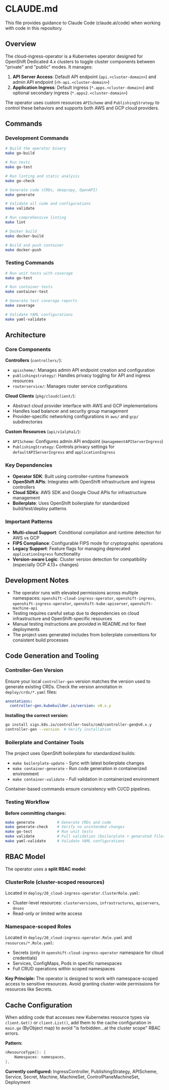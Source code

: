 # CLAUDE.md

This file provides guidance to Claude Code (claude.ai/code) when working with code in this repository.

## Overview

The cloud-ingress-operator is a Kubernetes operator designed for OpenShift Dedicated 4.x clusters to toggle cluster components between "private" and "public" modes. It manages:

1. **API Server Access**: Default API endpoint (`api.<cluster-domain>`) and admin API endpoint (`rh-api.<cluster-domain>`)
2. **Application Ingress**: Default ingress (`*.apps.<cluster-domain>`) and optional secondary ingress (`*.apps2.<cluster-domain>`)

The operator uses custom resources `APIScheme` and `PublishingStrategy` to control these behaviors and supports both AWS and GCP cloud providers.

## Commands

### Development Commands
```bash
# Build the operator binary
make go-build

# Run tests
make go-test

# Run linting and static analysis
make go-check

# Generate code (CRDs, deepcopy, OpenAPI)
make generate

# Validate all code and configurations
make validate

# Run comprehensive linting
make lint

# Docker build
make docker-build

# Build and push container
make docker-push
```

### Testing Commands
```bash
# Run unit tests with coverage
make go-test

# Run container tests
make container-test

# Generate test coverage reports
make coverage

# Validate YAML configurations
make yaml-validate
```

## Architecture

### Core Components

**Controllers** (`controllers/`):
- `apischeme/`: Manages admin API endpoint creation and configuration
- `publishingstrategy/`: Handles privacy toggling for API and ingress resources
- `routerservice/`: Manages router service configurations

**Cloud Clients** (`pkg/cloudclient/`):
- Abstract cloud provider interface with AWS and GCP implementations
- Handles load balancer and security group management
- Provider-specific networking configurations in `aws/` and `gcp/` subdirectories

**Custom Resources** (`api/v1alpha1/`):
- `APIScheme`: Configures admin API endpoint (`managementAPIServerIngress`)
- `PublishingStrategy`: Controls privacy settings for `defaultAPIServerIngress` and `applicationIngress`

### Key Dependencies

- **Operator SDK**: Built using controller-runtime framework
- **OpenShift APIs**: Integrates with OpenShift infrastructure and ingress controllers
- **Cloud SDKs**: AWS SDK and Google Cloud APIs for infrastructure management
- **Boilerplate**: Uses OpenShift boilerplate for standardized build/test/deploy patterns

### Important Patterns

- **Multi-cloud Support**: Conditional compilation and runtime detection for AWS vs GCP
- **FIPS Compliance**: Configurable FIPS mode for cryptographic operations
- **Legacy Support**: Feature flags for managing deprecated `applicationIngress` functionality
- **Version-aware Logic**: Cluster version detection for compatibility (especially OCP 4.13+ changes)

## Development Notes

- The operator runs with elevated permissions across multiple namespaces: `openshift-cloud-ingress-operator`, `openshift-ingress`, `openshift-ingress-operator`, `openshift-kube-apiserver`, `openshift-machine-api`
- Testing requires careful setup due to dependencies on cloud infrastructure and OpenShift-specific resources
- Manual testing instructions are provided in README.md for fleet deployments
- The project uses generated includes from boilerplate conventions for consistent build processes

## Code Generation and Tooling

### Controller-Gen Version

Ensure your local `controller-gen` version matches the version used to generate existing CRDs. Check the version annotation in `deploy/crds/*.yaml` files:
```yaml
annotations:
  controller-gen.kubebuilder.io/version: v0.x.y
```

**Installing the correct version:**
```bash
go install sigs.k8s.io/controller-tools/cmd/controller-gen@v0.x.y
controller-gen --version  # Verify installation
```

### Boilerplate and Container Tools

The project uses OpenShift boilerplate for standardized builds:
- `make boilerplate-update` - Sync with latest boilerplate changes
- `make container-generate` - Run code generation in containerized environment
- `make container-validate` - Full validation in containerized environment

Container-based commands ensure consistency with CI/CD pipelines.

### Testing Workflow

**Before committing changes:**
```bash
make generate          # Generate CRDs and code
make generate-check    # Verify no unintended changes
make go-test           # Run unit tests
make validate          # Full validation (boilerplate + generated files)
make yaml-validate     # Validate YAML configurations
```

## RBAC Model

The operator uses a **split RBAC model**:

### ClusterRole (cluster-scoped resources)
Located in `deploy/20_cloud-ingress-operator.ClusterRole.yaml`:
- Cluster-level resources: `clusterversions`, `infrastructures`, `apiservers`, `dnses`
- Read-only or limited write access

### Namespace-scoped Roles
Located in `deploy/20_cloud-ingress-operator.Role.yaml` and `resources/*.Role.yaml`:
- Secrets (only in `openshift-cloud-ingress-operator` namespace for cloud credentials)
- Services, ConfigMaps, Pods in specific namespaces
- Full CRUD operations within scoped namespaces

**Key Principle:** The operator is designed to work with namespace-scoped access to sensitive resources. Avoid granting cluster-wide permissions for resources like Secrets.

## Cache Configuration

When adding code that accesses new Kubernetes resource types via `client.Get()` or `client.List()`, add them to the cache configuration in `main.go` (ByObject map) to avoid "is forbidden...at the cluster scope" RBAC errors.

**Pattern:**
```go
&ResourceType{}: {
    Namespaces: namespaces,
},
```

**Currently configured:** IngressController, PublishingStrategy, APIScheme, Service, Secret, Machine, MachineSet, ControlPlaneMachineSet, Deployment